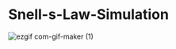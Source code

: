 # Snell-s-Law-Simulation
![ezgif com-gif-maker (1)](https://user-images.githubusercontent.com/103555283/163237874-e4f45c8e-0845-4796-998f-848b3098eda2.gif)
